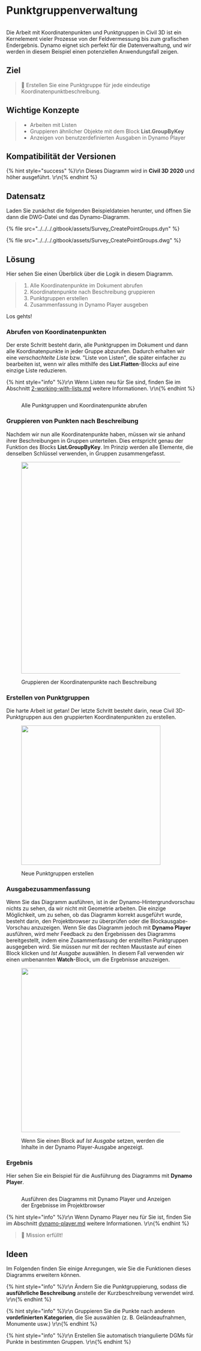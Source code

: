 # Punktgruppenverwaltung

<figure><img src="../../../.gitbook/assets/Survey_CreatePointGroups_Player.gif" alt=""><figcaption></figcaption></figure>

Die Arbeit mit Koordinatenpunkten und Punktgruppen in Civil 3D ist ein Kernelement vieler Prozesse von der Feldvermessung bis zum grafischen Endergebnis. Dynamo eignet sich perfekt für die Datenverwaltung, und wir werden in diesem Beispiel einen potenziellen Anwendungsfall zeigen.  

## Ziel

> :dart: Erstellen Sie eine Punktgruppe für jede eindeutige Koordinatenpunktbeschreibung. 

## Wichtige Konzepte

> * Arbeiten mit Listen
> * Gruppieren ähnlicher Objekte mit dem Block **List.GroupByKey**
> * Anzeigen von benutzerdefinierten Ausgaben in Dynamo Player

## Kompatibilität der Versionen

{% hint style="success" %}\r\n Dieses Diagramm wird in **Civil 3D 2020** und höher ausgeführt. \r\n{% endhint %}

## Datensatz

Laden Sie zunächst die folgenden Beispieldateien herunter, und öffnen Sie dann die DWG-Datei und das Dynamo-Diagramm.

{% file src="../../../.gitbook/assets/Survey_CreatePointGroups.dyn" %}

{% file src="../../../.gitbook/assets/Survey_CreatePointGroups.dwg" %}

## Lösung

Hier sehen Sie einen Überblick über die Logik in diesem Diagramm.

> 1. Alle Koordinatenpunkte im Dokument abrufen
> 2. Koordinatenpunkte nach Beschreibung gruppieren
> 3. Punktgruppen erstellen
> 4. Zusammenfassung in Dynamo Player ausgeben

Los gehts!

### Abrufen von Koordinatenpunkten

Der erste Schritt besteht darin, alle Punktgruppen im Dokument und dann alle Koordinatenpunkte in jeder Gruppe abzurufen. Dadurch erhalten wir eine _verschachtelte Liste_ bzw. "Liste von Listen", die später einfacher zu bearbeiten ist, wenn wir alles mithilfe des **List.Flatten**-Blocks auf eine einzige Liste reduzieren.

{% hint style="info" %}\r\n Wenn Listen neu für Sie sind, finden Sie im Abschnitt [2-working-with-lists.md](../../../5\_essential\_nodes\_and\_concepts/5-4\_designing-with-lists/2-working-with-lists.md "mention") weitere Informationen. \r\n{% endhint %}

<figure><img src="../../../.gitbook/assets/Survey_CreatePointGroups_GetPoints.png" alt=""><figcaption><p>Alle Punktgruppen und Koordinatenpunkte abrufen </p></figcaption></figure>

### Gruppieren von Punkten nach Beschreibung

Nachdem wir nun alle Koordinatenpunkte haben, müssen wir sie anhand ihrer Beschreibungen in Gruppen unterteilen. Dies entspricht genau der Funktion des Blocks **List.GroupByKey**. Im Prinzip werden alle Elemente, die denselben Schlüssel verwenden, in Gruppen zusammengefasst.

<figure><img src="../../../.gitbook/assets/Survey_CreatePointGroups_GroupPoints.png" alt="" width="563"><figcaption><p>Gruppieren der Koordinatenpunkte nach Beschreibung</p></figcaption></figure>

### Erstellen von Punktgruppen

Die harte Arbeit ist getan! Der letzte Schritt besteht darin, neue Civil 3D-Punktgruppen aus den gruppierten Koordinatenpunkten zu erstellen.

<figure><img src="../../../.gitbook/assets/Survey_CreatePointGroups_CreatePointGroups.png" alt="" width="371"><figcaption><p>Neue Punktgruppen erstellen</p></figcaption></figure>

### Ausgabezusammenfassung

Wenn Sie das Diagramm ausführen, ist in der Dynamo-Hintergrundvorschau nichts zu sehen, da wir nicht mit Geometrie arbeiten. Die einzige Möglichkeit, um zu sehen, ob das Diagramm korrekt ausgeführt wurde, besteht darin, den Projektbrowser zu überprüfen oder die Blockausgabe-Vorschau anzuzeigen. Wenn Sie das Diagramm jedoch mit **Dynamo Player** ausführen, wird mehr Feedback zu den Ergebnissen des Diagramms bereitgestellt, indem eine Zusammenfassung der erstellten Punktgruppen ausgegeben wird. Sie müssen nur mit der rechten Maustaste auf einen Block klicken und _Ist Ausgabe_ auswählen. In diesem Fall verwenden wir einen umbenannten **Watch**-Block, um die Ergebnisse anzuzeigen.

<figure><img src="../../../.gitbook/assets/Survey_CreatePointGroups_Output.png" alt="" width="437"><figcaption><p>Wenn Sie einen Block auf <em>Ist Ausgabe</em> setzen, werden die Inhalte in der Dynamo Player-Ausgabe angezeigt.</p></figcaption></figure>

### Ergebnis

Hier sehen Sie ein Beispiel für die Ausführung des Diagramms mit **Dynamo Player**.

<figure><img src="../../../.gitbook/assets/Survey_CreatePointGroups_Player.gif" alt=""><figcaption><p>Ausführen des Diagramms mit Dynamo Player und Anzeigen der Ergebnisse im Projektbrowser</p></figcaption></figure>

{% hint style="info" %}\r\n Wenn Dynamo Player neu für Sie ist, finden Sie im Abschnitt [dynamo-player.md](../../dynamo-player.md "mention") weitere Informationen. \r\n{% endhint %}

> :tada: Mission erfüllt!

## Ideen

Im Folgenden finden Sie einige Anregungen, wie Sie die Funktionen dieses Diagramms erweitern können.

{% hint style="info" %}\r\n Ändern Sie die Punktgruppierung, sodass die **ausführliche Beschreibung** anstelle der Kurzbeschreibung verwendet wird. \r\n{% endhint %}

{% hint style="info" %}\r\n Gruppieren Sie die Punkte nach anderen **vordefinierten Kategorien**, die Sie auswählen (z. B. Geländeaufnahmen, Monumente usw.)  \r\n{% endhint %}

{% hint style="info" %}\r\n Erstellen Sie automatisch triangulierte DGMs für Punkte in bestimmten Gruppen. \r\n{% endhint %}
